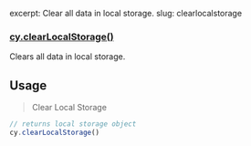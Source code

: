 excerpt: Clear all data in local storage.
slug: clearlocalstorage

### [cy.clearLocalStorage()](#usage)

Clears all data in local storage.

## Usage

> Clear Local Storage

```javascript
// returns local storage object
cy.clearLocalStorage()
```